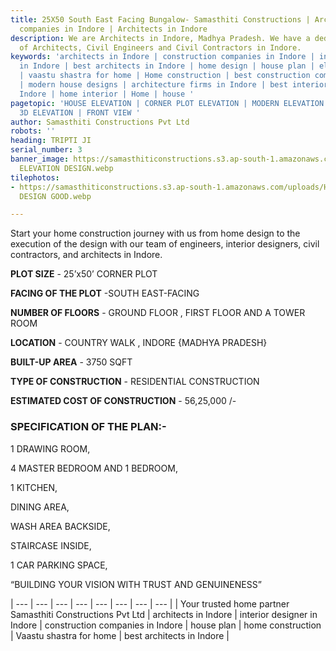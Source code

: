 ```yaml
---
title: 25X50 South East Facing Bungalow- Samasthiti Constructions | Architects | Construction
  companies in Indore | Architects in Indore
description: We are Architects in Indore, Madhya Pradesh. We have a dedicated team
  of Architects, Civil Engineers and Civil Contractors in Indore.
keywords: 'architects in Indore | construction companies in Indore | interior designer
  in Indore | best architects in Indore | home design | house plan | elevation design
  | vaastu shastra for home | Home construction | best construction companies in Indore
  | modern house designs | architecture firms in Indore | best interior designer in
  Indore | home interior | Home | house '
pagetopic: 'HOUSE ELEVATION | CORNER PLOT ELEVATION | MODERN ELEVATION | 3D VIEW |
  3D ELEVATION | FRONT VIEW '
author: Samasthiti Constructions Pvt Ltd
robots: ''
heading: TRIPTI JI
serial_number: 3
banner_image: https://samasthiticonstructions.s3.ap-south-1.amazonaws.com/uploads/HOUSE
  ELEVATION DESIGN.webp
tilephotos:
- https://samasthiticonstructions.s3.ap-south-1.amazonaws.com/uploads/HOUSE ELEVATION
  DESIGN GOOD.webp

---
```

Start your home construction journey with us from home design to the execution of the design with our team of engineers, interior designers, civil contractors, and architects in Indore.

**PLOT SIZE** - 25’x50’ CORNER PLOT

**FACING OF THE PLOT** -SOUTH EAST-FACING

**NUMBER OF FLOORS** - GROUND FLOOR , FIRST FLOOR AND A TOWER ROOM

**LOCATION** - COUNTRY WALK , INDORE {MADHYA PRADESH}

**BUILT-UP AREA** -  3750 SQFT

**TYPE OF CONSTRUCTION** - RESIDENTIAL CONSTRUCTION

**ESTIMATED COST OF CONSTRUCTION** - 56,25,000 /-

### **SPECIFICATION OF THE PLAN**:-

1 DRAWING ROOM,

4 MASTER BEDROOM AND 1 BEDROOM,

1 KITCHEN,

DINING AREA,

WASH AREA BACKSIDE,

STAIRCASE INSIDE,

1 CAR PARKING SPACE,

“BUILDING YOUR VISION WITH TRUST AND GENUINENESS”

| --- | --- | --- | --- | --- | --- | --- | --- |
| Your trusted home partner Samasthiti Constructions Pvt Ltd | architects in Indore | interior designer in Indore | construction companies in Indore | house plan | home construction | Vaastu shastra for home | best architects in Indore |
